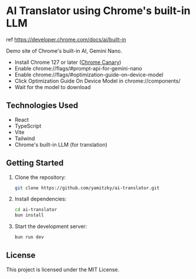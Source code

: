 # AI Translator using Chrome's built-in LLM

ref https://developer.chrome.com/docs/ai/built-in

Demo site of Chrome's built-in AI, Gemini Nano.

- Install Chrome 127 or later ([Chrome Canary](https://www.google.com/chrome/canary/))
- Enable chrome://flags/#prompt-api-for-gemini-nano
- Enable chrome://flags/#optimization-guide-on-device-model
- Click Optimization Guide On Device Model in chrome://components/
- Wait for the model to download

## Technologies Used

- React
- TypeScript
- Vite
- Tailwind
- Chrome's built-in LLM (for translation)

## Getting Started

1. Clone the repository:

   ```bash
   git clone https://github.com/yamitzky/ai-translator.git
   ```

2. Install dependencies:

   ```bash
   cd ai-translator
   bun install
   ```

3. Start the development server:

   ```bash
   bun run dev
   ```

## License

This project is licensed under the MIT License.